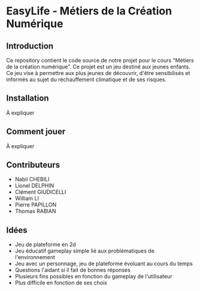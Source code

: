 # EasyLife - Métiers de la Création Numérique

## Introduction

Ce repository contient le code source de notre projet pour le cours "Métiers de la création numérique".
Ce projet est un jeu destiné aux jeunes enfants. Ce jeu vise à permettre aux plus jeunes de découvrir, d'être sensibilisés et informés au sujet du réchauffement climatique et de ses risques.

## Installation

À expliquer

## Comment jouer

À expliquer

## Contributeurs

- Nabil CHEBILI
- Lionel DELPHIN
- Clément GIUDICELLI
- William LI
- Pierre PAPILLON
- Thomas RABIAN


## Idées

- Jeu de plateforme en 2d
- Jeu éducatif gameplay simple lié aux problématiques de l'environnement
- Jeu avec un personnage, jeu de plateforme évoluant au cours du temps
- Questions l'aidant si il fait de bonnes réponses
- Plusieurs fins possibles en fonction du gameplay de l'utilisateur 
- Plus difficile en fonction de ses choix

